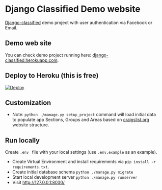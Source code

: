 # Django Classified Demo website #

[Django-classified](https://github.com/slyapustin/django-classified) demo project with user authentication via Facebook or Email.

## Demo web site
You can check demo project running here: [django-classified.herokuapp.com](https://django-classified.herokuapp.com?utm_source=github).

## Deploy to Heroku (this is free)
[![Deploy](https://www.herokucdn.com/deploy/button.svg)](https://heroku.com/deploy)

## Customization
 - Note: `python ./manage.py setup_project` command will load initial data to populate app Sections, Groups and Areas based on [craigslist.org](http://craigslist.org) website structure.

 ## Run locally
 Create `.env ` file with your local settings (use `.env.example` as an example).
  - Create Virtual Environment  and install requirements via `pip install -r requirements.txt`.
  - Create initial database schema `python ./manage.py migrate`
  - Start local development server `python ./manage.py runserver`
  - Visit http://127.0.0.1:8000/
